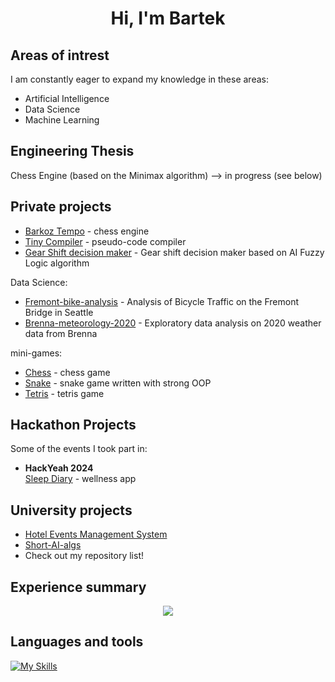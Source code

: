<h1 align="center"> Hi, I'm Bartek </h1>

## Areas of intrest

I am constantly eager to expand my knowledge in these areas:

- Artificial Intelligence
- Data Science
- Machine Learning

## Engineering Thesis

Chess Engine (based on the Minimax algorithm) -—> in progress (see below)


## Private projects

  - [Barkoz Tempo](https://github.com/bartlomiejkozka/Barkoz-Tempo "Visit the repository") - chess engine
  - [Tiny Compiler](https://github.com/bartlomiejkozka/teeny-tiny-compiler "Visit the repository") - pseudo-code compiler
  - [Gear Shift decision maker](https://github.com/bartlomiejkozka/Gear-shift-FuzzyLogic "Visit the repository") - Gear shift decision maker based on AI Fuzzy Logic algorithm

Data Science:
  - [Fremont-bike-analysis](https://github.com/bartlomiejkozka/Fremont-bike-analysis "Visit the repository") - Analysis of Bicycle Traffic on the Fremont Bridge in Seattle
  - [Brenna-meteorology-2020](https://github.com/bartlomiejkozka/Brenna-meteorology-2020 "Visit the repository") - Exploratory data analysis on 2020 weather data from Brenna

mini-games:
  - [Chess](https://github.com/bartlomiejkozka/chess_game "Visit the repository") - chess game
  - [Snake](https://github.com/bartlomiejkozka/snake_game "Visit the repository") - snake game written with strong OOP
  - [Tetris](https://github.com/bartlomiejkozka/tetris_game "Visit the repository") - tetris game


## Hackathon Projects  

Some of the events I took part in:  

- **HackYeah 2024**\
[Sleep Diary](https://github.com/bartlomiejkozka/sleep_diary "Visit the repository") - wellness app


## University projects

- [Hotel Events Management System](https://github.com/bartlomiejkozka/Sys-mgmt-hotel-events "Visit the repository")
- [Short-AI-algs](https://github.com/bartlomiejkozka/short-AI-algs "Visit the repository")
- Check out my repository list!

      
## Experience summary

<p align="center">
  <img src="https://github-readme-stats-eosin-one-98.vercel.app/api/top-langs/?username=bartlomiejkozka&theme=radical&layout=compact&hide_border=false&count_private=true&hide_title=true&hide=html,jupyter%20notebook,Blade,TeX"/>
</p>

## Languages and tools

[![My Skills](https://skillicons.dev/icons?i=linux,bash,c,cpp,cs,java,cmake,py,fastapi,git,github,html,css,js,php,flutter,dart,bitbucket,docker,r&theme=dark&perline=10)](https://skillicons.dev)
